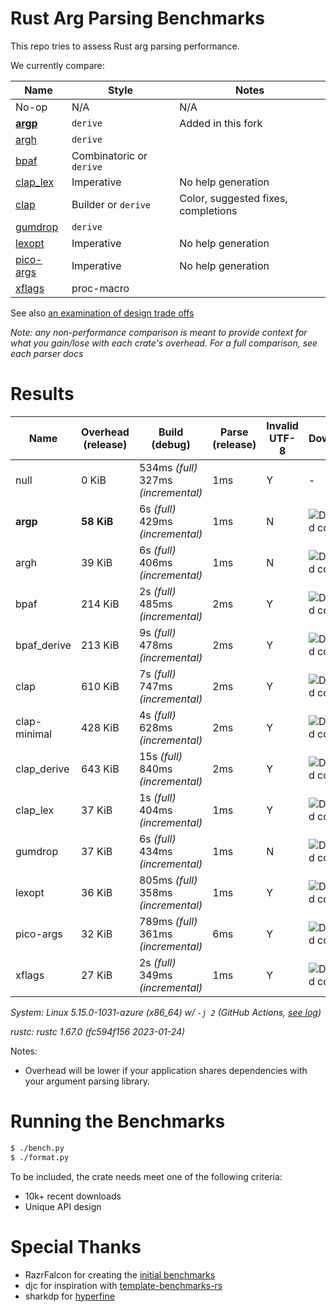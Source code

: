 # Rust Arg Parsing Benchmarks

This repo tries to assess Rust arg parsing performance.

We currently compare:

Name                                                 | Style                 | Notes
-----------------------------------------------------|-----------------------|------
No-op                                                | N/A                   | N/A
**[argp](https://github.com/jirutka/argp)**          | `derive`              | Added in this fork
[argh](https://github.com/google/argh)               | `derive`              |
[bpaf](https://github.com/pacak/bpaf)                | Combinatoric or `derive` |
[clap_lex](https://github.com/clap-rs/clap)          | Imperative            | No help generation
[clap](https://github.com/clap-rs/clap)              | Builder or `derive`   | Color, suggested fixes, completions
[gumdrop](https://github.com/murarth/gumdrop)        | `derive`              |
[lexopt](https://github.com/blyxxyz/lexopt)          | Imperative            | No help generation
[pico-args](https://github.com/razrfalcon/pico-args) | Imperative            | No help generation
[xflags](https://github.com/matklad/xflags)          | proc-macro            |

See also [an examination of design trade offs](docs/tradeoffs.md)

*Note: any non-performance comparison is meant to provide context for what you
gain/lose with each crate's overhead.  For a full comparison, see each parser
docs*

# Results

Name | Overhead (release) | Build (debug) | Parse (release) | Invalid UTF-8 | Downloads | Version
-----|--------------------|---------------|-----------------|---------------|-----------|--------
null | 0 KiB | 534ms *(full)* <br/>327ms *(incremental)* | 1ms | Y | - | -
**argp** | **58 KiB** | 6s *(full)* <br/>429ms *(incremental)* | 1ms | N | ![Download count](https://img.shields.io/crates/dr/argp) | v0.1.0
argh | 39 KiB | 6s *(full)* <br/>406ms *(incremental)* | 1ms | N | ![Download count](https://img.shields.io/crates/dr/argh) | v0.1.9
bpaf | 214 KiB | 2s *(full)* <br/>485ms *(incremental)* | 2ms | Y | ![Download count](https://img.shields.io/crates/dr/bpaf) | v0.7.7
bpaf_derive | 213 KiB | 9s *(full)* <br/>478ms *(incremental)* | 2ms | Y | ![Download count](https://img.shields.io/crates/dr/bpaf) | v0.7.7
clap | 610 KiB | 7s *(full)* <br/>747ms *(incremental)* | 2ms | Y | ![Download count](https://img.shields.io/crates/dr/clap) | v4.1.4
clap-minimal | 428 KiB | 4s *(full)* <br/>628ms *(incremental)* | 2ms | Y | ![Download count](https://img.shields.io/crates/dr/clap) | v4.1.4
clap_derive | 643 KiB | 15s *(full)* <br/>840ms *(incremental)* | 2ms | Y | ![Download count](https://img.shields.io/crates/dr/clap) | v4.1.4
clap_lex | 37 KiB | 1s *(full)* <br/>404ms *(incremental)* | 1ms | Y | ![Download count](https://img.shields.io/crates/dr/clap_lex) | v0.3.1
gumdrop | 37 KiB | 6s *(full)* <br/>434ms *(incremental)* | 1ms | N | ![Download count](https://img.shields.io/crates/dr/gumdrop) | v0.8.1
lexopt | 36 KiB | 805ms *(full)* <br/>358ms *(incremental)* | 1ms | Y | ![Download count](https://img.shields.io/crates/dr/lexopt) | v0.3.0
pico-args | 32 KiB | 789ms *(full)* <br/>361ms *(incremental)* | 6ms | Y | ![Download count](https://img.shields.io/crates/dr/pico-args) | v0.5.0
xflags | 27 KiB | 2s *(full)* <br/>349ms *(incremental)* | 1ms | Y | ![Download count](https://img.shields.io/crates/dr/xflags) | v0.3.1

*System: Linux 5.15.0-1031-azure (x86_64) w/ `-j 2` (GitHub Actions, [see log](https://github.com/jirutka/argparse-rosetta-rs/actions/runs/4119655231/jobs/7113567245))*

*rustc: rustc 1.67.0 (fc594f156 2023-01-24)*

Notes:
- Overhead will be lower if your application shares dependencies with your argument parsing library.

# Running the Benchmarks

```bash
$ ./bench.py
$ ./format.py
```

To be included, the crate needs meet one of the following criteria:
- 10k+ recent downloads
- Unique API design

# Special Thanks

- RazrFalcon for creating the [initial benchmarks](https://github.com/RazrFalcon/pico-args)
- djc for inspiration with [template-benchmarks-rs](https://github.com/djc/template-benchmarks-rs)
- sharkdp for [hyperfine](https://github.com/sharkdp/hyperfine)
